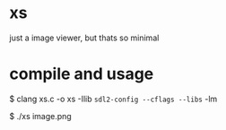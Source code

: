 # xs
just a image viewer, but thats so minimal

# compile and usage
$ clang xs.c -o xs -Ilib `sdl2-config --cflags --libs` -lm

$ ./xs image.png
